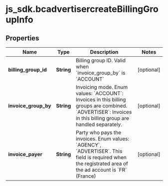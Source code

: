 # js_sdk.bcadvertisercreateBillingGroupInfo

## Properties
Name | Type | Description | Notes
------------ | ------------- | ------------- | -------------
**billing_group_id** | **String** | Billing group ID. Valid when &#x60;invoice_group_by&#x60; is &#x60;ACCOUNT&#x60; | [optional] 
**invoice_group_by** | **String** | Invoicing mode. Enum values: &#x60;ACCOUNT&#x60;: Invoices in this billing groups are combined. &#x60;ADVERTISER&#x60;: Invoices in this billing group are handled separately. | [optional] 
**invoice_payer** | **String** | Party who pays the invoices. Enum values: &#x60;AGENCY&#x60;, &#x60;ADVERTISER&#x60;. This field is required when the registrated area of the ad account is &#x60;FR&#x60; (France) | [optional] 
